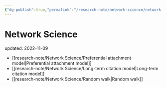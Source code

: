 ```yaml
---
{"dg-publish":true,"permalink":"/research-note/network-science/network-science/","dgHomeLink":true,"dgPassFrontmatter":false}
---
```



# Network Science
updated: 2022-11-09


- [[research-note/Network Science/Preferential attachment model|Preferential attachment model]]
- [[research-note/Network Science/Long-term citation model|Long-term citation model]]
- [[research-note/Network Science/Random walk|Random walk]]